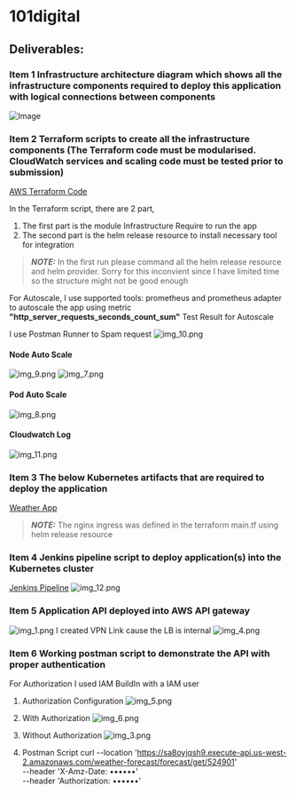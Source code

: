 # 101digital


## Deliverables:
### Item 1 Infrastructure architecture diagram which shows all the infrastructure components required to deploy this application with logical connections between components

![Image](101digital.drawio.png)

### Item 2 Terraform scripts to create all the infrastructure components (The Terraform code must be modularised. CloudWatch services and scaling code must be tested prior to submission)

[AWS Terraform Code](terraform/aws)

In the Terraform script, there are 2 part,
1. The first part is the module Infrastructure Require to run the app
2. The second part is the helm release resource to install necessary tool for integration
> **_NOTE:_**  In the first run please command all the helm release resource and helm provider. Sorry for this inconvient since I have limited time so the structure might not be good enough

For Autoscale, I use supported tools: prometheus and prometheus adapter to autoscale the app using metric **"http_server_requests_seconds_count_sum"**
Test Result for Autoscale

I use Postman Runner to Spam request
![img_10.png](img_10.png)
#### Node Auto Scale
![img_9.png](img_9.png)
![img_7.png](img_7.png)

#### Pod Auto Scale
![img_8.png](img_8.png)

#### Cloudwatch Log
![img_11.png](img_11.png)

### Item 3 The below Kubernetes artifacts that are required to deploy the application

[Weather App](k8s-manifest/weatherapp)

> **_NOTE:_**  The nginx ingress was defined in the terraform main.tf using helm release resource

### Item 4 Jenkins pipeline script to deploy application(s) into the Kubernetes cluster
[Jenkins Pipeline](jenkins)
![img_12.png](img_12.png)
### Item 5 Application API deployed into AWS API gateway

![img_1.png](img_1.png)
I created VPN Link cause the LB is internal
![img_4.png](img_4.png)

### Item 6 Working postman script to demonstrate the API with proper authentication
For Authorization I used IAM BuildIn with a IAM user
1. Authorization Configuration
![img_5.png](img_5.png)

2. With Authorization
![img_6.png](img_6.png)

3. Without Authorization
![img_3.png](img_3.png)

4. Postman Script
   curl --location 'https://sa8oyjqsh9.execute-api.us-west-2.amazonaws.com/weather-forecast/forecast/get/524901' \
   --header 'X-Amz-Date: ••••••' \
   --header 'Authorization: ••••••'